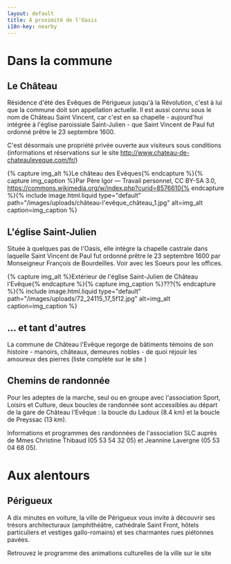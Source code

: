 ```yaml
---
layout: default
title: À proximité de l'Oasis
i18n-key: nearby
---
```

# Dans la commune

## Le Château

<div class="row">
	<p class="p2-3 left">Résidence d'été des Evêques de Périgueux jusqu'à la Révolution, c'est à lui que la commune doit son appellation actuelle. Il est aussi connu sous le nom de Château Saint Vincent, car c'est en sa chapelle - aujourd'hui intégrée à l'église paroissiale Saint-Julien - que Saint Vincent de Paul fut ordonné prêtre le 23 septembre 1600. 

C'est désormais une propriété privée ouverte aux visiteurs sous conditions (informations et réservations sur le site <http://www.chateau-de-chateauleveque.com/fr/>)</p>

{% capture img_alt %}Le château des Evêques{% endcapture %}{% capture img_caption %}Par Père Igor — Travail personnel, CC BY-SA 3.0, https://commons.wikimedia.org/w/index.php?curid=8576610{% endcapture %}{% include image.html.liquid type="default" path="/images/uploads/château-l'evêque_château_1.jpg" alt=img_alt caption=img_caption %}

</div>

## L'église Saint-Julien

<div class="row">
	<p class="p2-3 right">Située à quelques pas de l'Oasis, elle intègre la chapelle castrale dans laquelle Saint Vincent de Paul fut ordonné prêtre le 23 septembre 1600 par Monseigneur François de Bourdeilles. Voir avec les Soeurs pour les offices.</p>

{% capture img_alt %}Extérieur de l'église Saint-Julien de Château l'Evêque{% endcapture %}{% capture img_caption %}???{% endcapture %}{% include image.html.liquid type="default" path="/images/uploads/72_24115_17_5f12.jpg" alt=img_alt caption=img_caption %}

</div>

## ... et tant d'autres

<div class="row">
	<p class="p2-3 right">La commune de Château l'Evêque regorge de bâtiments témoins de son histoire - manoirs, châteaux, demeures nobles - de quoi réjouir les amoureux des pierres (liste complète sur le site <https://fr.wikipedia.org/wiki/Ch%C3%A2teau-l%27%C3%89v%C3%AAque>)</p>

</div>

## Chemins de randonnée

Pour les adeptes de la marche, seul ou en groupe avec l'association Sport, Loisirs et Culture, deux boucles de randonnée sont accessibles au départ de la gare de Château l'Evêque : la boucle du Ladoux (8.4 km) et la boucle de Preyssac (13 km). 

Informations et programmes des randonnées de l'association SLC auprès de Mmes Christine Thibaud (05 53 54 32 05) et Jeannine Lavergne (05 53 04 68 05). 



# Aux alentours

## Périgueux 

A dix minutes en voiture, la ville de Périgueux vous invite à découvrir ses trésors architecturaux (amphithéâtre, cathédrale Saint Front, hôtels particuliers et vestiges gallo-romains) et ses charmantes rues piétonnes pavées. 

Retrouvez le programme des animations culturelles de la ville sur le site
